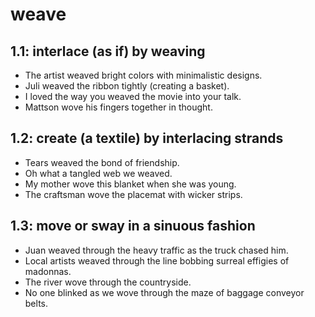 # weave
## 1.1: interlace (as if) by weaving

  *  The artist weaved bright colors with minimalistic designs.
  *  Juli weaved the ribbon tightly (creating a basket).
  *  I loved the way you weaved the movie into your talk.
  *  Mattson wove his fingers together in thought.

## 1.2: create (a textile) by interlacing strands

  *  Tears weaved the bond of friendship.
  *  Oh what a tangled web we weaved.
  *  My mother wove this blanket when she was young.
  *  The craftsman wove the placemat with wicker strips.

## 1.3: move or sway in a sinuous fashion

  *  Juan weaved through the heavy traffic as the truck chased him.
  *  Local artists weaved through the line bobbing surreal effigies of madonnas.
  *  The river wove through the countryside.
  *  No one blinked as we wove through the maze of baggage conveyor belts.
